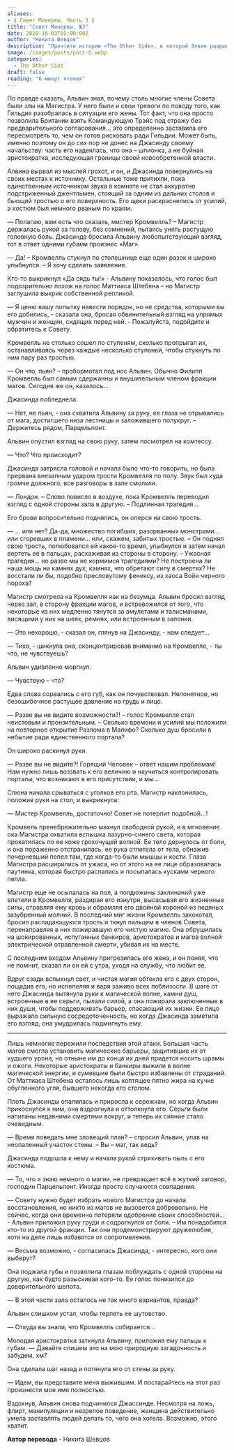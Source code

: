 ```yaml
---
aliases: 
- ⟪ Совет Минервы. Часть 3 ⟫
title: "Совет Минервы. №3"
date: 2020-10-03T05:00:00Z
author: "Никита Шевцов"
description: "Прочтите историю «The Other Side», в которой Элвин разрывается между своей верностью гильдии и беспокойством о положении своей жены. Следите за развитием событий в этой интригующей истории о шпионаже и силовых играх. | Malifaux история"
image: /images/posts/post-Q.webp
categories: 
  - The Other Side
draft: false
reading: "6 минут чтения"
---
```


По правде сказать, Альвин знал, почему столь многие члены Совета были злы на Магистра. У него были и свои тревоги по поводу того, как Гильдия разобралась в ситуации его жены. Тот факт, что она просто позволила Британии взять Командующую Трэйс под стражу без предварительного согласования… это определенно заставила его пересмотреть то, чем он готов рисковать ради Гильдии. Может быть, именно поэтому он до сих пор не донес на Джасинду своему начальству: часть его надеялась, что она – шпионка, а не буйная аристократка, исследующая границы своей новообретенной власти.

Алвина вырвал из мыслей грохот, и он, и Джасинда повернулись на своих местах к источнику. Остальные тоже притихли, пока единственным источником звука в комнате не стал аккуратно подстриженный джентльмен, стоящий за одним из дальних столов и бьющий тростью о его поверхность. Его щеки раскраснелись от усилий, а костюм был немного рваным по краям.

—  Полагаю, вам есть что сказать, мистер Кромвелль? – Магистр держалась рукой за голову, без сомнений, пытаясь унять растущую головную боль. Джасинда бросила Альвину любопытствующий взгляд, тот в ответ одними губами произнес «Маг».

—  Да! – Кромвелль стукнул по столешнице еще один разок и широко улыбнулся. – Я хочу сделать заявление.

Кто-то выкрикнул «Да сядь ты!» - Альвину показалось, что голос был подозрительно похож на голос Маттиаса Штебена – но Магистр заглушила выкрик собственной репликой.

—  Я ценю вашу попытку навести порядок, но не средства, которыми вы его добились, - сказала она, бросая обвинительный взгляд на упрямых мужчин и женщин, сидящих перед ней. - Пожалуйста, подойдите и обратитесь к Совету.

Кромвелль не столько сошел по ступеням, сколько пропрыгал их, останавливаясь через каждые несколько ступеней, чтобы стукнуть по ним пару раз тростью.

—  Он что, пьян? – пробормотал под нос Альвин. Обычно Филипп Кромвелль был самым сдержанны и внушительным членом фракции магов. Сегодня же он, казалось…

Джасинда побледнела.

—  Нет, не пьян, - она схватила Альвину за руку, ее глаза не отрывались от мага, достигшего низа лестницы и заложившего полукруг. – Держитесь рядом, Парцельпонт.

Альвин опустил взгляд на свою руку, затем посмотрел на комтессу.

—  Что? Что происходит?

Джасинда затрясла головой и начала было что-то говорить, но была прервана внезапным ударом трости Кромвелля по полу. Звук был куда громче должного, все разговоры в зале смолкли.

—  Лондон. – Слово повисло в воздухе, пока Кромвелль переводил взгляд с одной стороны зала в другую. – Подлинная трагедия…

Его брови вопросительно поднялись, он оперся на свою трость.

—  … или нет? Да-да, множество погибших, разорванных монстрами… или сгоревших в пламени… или, скажем, забитых тростью. – Он поднял свою трость, полюбовался ей какое-то время, улыбнулся и затем начал вертеть ее в пальцах, расхаживая из стороны в сторону. – Ужасная трагедия… но разве мы не кормимся трагедиями? Не построена ли наша мощь на камнях дух, камнях, что обретают силу в смертях? Не восстали ли бы, подобно пресловутому фениксу, из хаоса Войн черного пороха?

Магистр смотрела на Кромвелля как на безумца. Альвин бросил взгляд через зал, в сторону фракции магов, и встревожился от того, что некоторые из них медленно тянутся за амулетами и талисманами, висящими у них на шеях, ремнях, или встроенным в запонки.

—  Это нехорошо, - сказал он, глянув на Джасинду, - нам следует…

—  Тихо, - шикнула она, сконцентрировав внимание на Кромвелле, - ты что, не чувствуешь?

Альвин удивленно моргнул.

—  Чувствую – что?

Едва слова сорвались с его губ, как он почувствовал. Непонятное, но безошибочное растущее давление на грудь и лицо.

—  Разве вы не видите возможности?! – голос Кромвелля стал неистовым и пронзительным. – Сколько времени и усилий мы положили на повторное открытие Разлома в Малифо? Сколько душ бросили в небытие ради единственного портала?

Он широко раскинул руки.

—  Разве вы не видите?! Горящий Человек – ответ нашим проблемам! Нам нужно лишь воззвать к его величию и научиться контролировать порталы, что возникают в его присутствии, и мы…

Слюна начала срываться с уголков его рта. Магистр наклонилась, положив руки на стол, и выкрикнула:

—  Мистер Кромвелль, достаточно! Совет не потерпит подобной…!

Кромвель пренебрежительно махнул свободной рукой, и в мгновение ока Магистра охватила вспышка лазурно-синего света, которая прокатилась по ее коже грохочущей волной. Ее тело дернулось от боли, и она пораженно отстранилась, ее рука отлетела от тела, обнажив почерневший пепел там, где когда-то были мышцы и кости. Глаза Магистра расширились от ужаса, но от этого на ее лице образовалась паутинка, которая быстро распалась и посыпалась кусками черного пепла.

Магистр еще не осыпалась на пол, а полдюжины заклинаний уже влетели в Кромвелля, раздирая его изнутри, высасывая его жизненные силы, отравляя ему кровь и обрамляя его двойной короной из ледяных зазубренный молний. В последний миг жизни Кромвелль захохотал, бросил распадающуюся трость и ткнул пальцем в членов Совета, перенаправляя в них пожиравшую его чистую магию. Она обрушилась на шокированных, испуганных банкиров, аристократов и магов волной электрической отравленной смерти, убивая их на месте.

С последним входом Альвину пригрезилась его жена, и он понял, что не помнит, сказал ли он ей с утра, уходя на службу, что любит ее.

Вдруг сзади вспыхнул свет, и чистая магия обтекла его с двух сторон, пощадив его, но испепеляя и варя заживо всех поблизости. В шаге от него Джасинда вытянула руки к магической волне, камни душ, встроенные в ее серьги, пылали силой, а она пожирала заключенные в них души, чтобы поддерживать барьер, спасающий их жизни. Ее лицо выражало сильную сосредоточенность, но когда Джасинда заметила его взгляд, она умудрилась подмигнуть ему.

***

Лишь немногие пережили последствия этой атаки. Большая часть магов смогла установить магические барьеры, защитившие их от худшего урона, но отныне им до конца их дней придется носить шрамы и ожоги. Некоторые аристократы и банкиры выжили в волне магической энергии, и сумевшие были быстро избавлены от страданий. От Маттиаса Штебена осталось лишь коптящее пятно жира на кучке обугленного угля, бывшего некогда его столом.

Плоть Джасинды опалилась и приросла к сережкам, но когда Альвин прикоснулся к ним, она вздрогнула и оттолкнула его. Серьги были напитаны недавними смертями вокруг, и теперь их сияние стало очевидным.

—  Время поведать мне зловещий план? – спросил Альвин, упав на неопаленный участок стены. – Вы – маг, так ведь?

Джасинда подошла к нему и начала рукой стряхивать пыль с его костюма.

—  То, что я знаю немного о магии, не превращает всё в жуткий заговор, господин Парцельпонт. Иногда просто случаются совпадения.

—  Совету нужно будет избрать нового Магистра до начала восстановления, но никто из магов не вызовется добровольно. Не сейчас, когда они временно потеряли одобрение своих способностей… - Альвин приложил руку груди и содрогнулся от боли. – Им понадобится кто-то из другой фракции. Так они продемонстрируют дружелюбие, хотя на деле лишь избавятся от сопротивления.

—  Весьма возможно, - согласилась Джасинда, - интересно, кого они выберут?

Она поджала губы и позволила глазам поблуждать с одной стороны на другую, как будто разыскивая кого-то. Ее голос понизился до доверительного шепота.

—  В этой части зала осталось не так много вариантов, правда?

Альвин слишком устал, чтобы терпеть ее шутовство.

—  Откуда вы знали, что Кромвелль собирается…

Молодая аристократка заткнула Альвину, приложив ему пальцы к губам.
— Давайте спишем это на мою природную загадочность и забудем, хм?

Она сделала шаг назад и потянула его от стены за руку.

— Идем, вы представите меня выжившим. И постарайтесь на этот раз произнести мое имя полностью.

Вздохнув, Альвин снова подчинился Джассинде. Несмотря на ложь, флирт, манипуляции и незрелое поведение, женщина действительно умела заставлять людей делать то, чего она хотела. Возможно, этого хватит.



**Автор перевода** - Никита Шевцов
